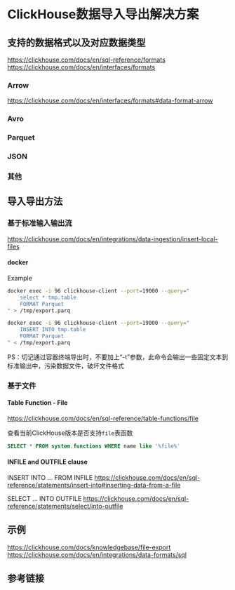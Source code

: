 # ClickHouse数据导入导出解决方案



## 支持的数据格式以及对应数据类型

https://clickhouse.com/docs/en/sql-reference/formats
https://clickhouse.com/docs/en/interfaces/formats


### Arrow
https://clickhouse.com/docs/en/interfaces/formats#data-format-arrow


### Avro


### Parquet


### JSON



### 其他


## 导入导出方法


### 基于标准输入输出流

https://clickhouse.com/docs/en/integrations/data-ingestion/insert-local-files




#### docker

Example
```bash
docker exec -i 96 clickhouse-client --port=19000 --query="
	select * tmp.table 
	FORMAT Parquet
" > /tmp/export.parq

docker exec -i 96 clickhouse-client --port=19000 --query="
	INSERT INTO tmp.table
	FORMAT Parquet
" < /tmp/export.parq
```

PS：切记通过容器终端导出时，不要加上“-t”参数，此命令会输出一些固定文本到标准输出中，污染数据文件，破坏文件格式


### 基于文件


#### Table Function - File

https://clickhouse.com/docs/en/sql-reference/table-functions/file

查看当前ClickHouse版本是否支持`file`表函数
```SQL
SELECT * FROM system.functions WHERE name like '%file%'
```


#### INFILE and OUTFILE clause

INSERT INTO ... FROM INFILE
https://clickhouse.com/docs/en/sql-reference/statements/insert-into#inserting-data-from-a-file


SELECT ... INTO OUTFILE
https://clickhouse.com/docs/en/sql-reference/statements/select/into-outfile


## 示例

https://clickhouse.com/docs/knowledgebase/file-export
https://clickhouse.com/docs/en/integrations/data-formats/sql


## 参考链接
